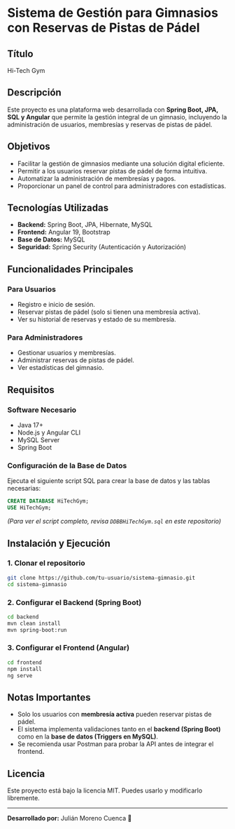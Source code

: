 # Sistema de Gestión para Gimnasios con Reservas de Pistas de Pádel

## Título
Hi-Tech Gym

## Descripción
Este proyecto es una plataforma web desarrollada con **Spring Boot, JPA, SQL y Angular** que permite la gestión integral de un gimnasio, incluyendo la administración de usuarios, membresías y reservas de pistas de pádel.

## Objetivos
- Facilitar la gestión de gimnasios mediante una solución digital eficiente.
- Permitir a los usuarios reservar pistas de pádel de forma intuitiva.
- Automatizar la administración de membresías y pagos.
- Proporcionar un panel de control para administradores con estadísticas.

## Tecnologías Utilizadas
- **Backend:** Spring Boot, JPA, Hibernate, MySQL
- **Frontend:** Angular 19, Bootstrap
- **Base de Datos:** MySQL
- **Seguridad:** Spring Security (Autenticación y Autorización)

## Funcionalidades Principales
### Para Usuarios
- Registro e inicio de sesión.
- Reservar pistas de pádel (solo si tienen una membresía activa).
- Ver su historial de reservas y estado de su membresía.

### Para Administradores
- Gestionar usuarios y membresías.
- Administrar reservas de pistas de pádel.
- Ver estadísticas del gimnasio.

## Requisitos
### Software Necesario
- Java 17+
- Node.js y Angular CLI
- MySQL Server
- Spring Boot

### Configuración de la Base de Datos
Ejecuta el siguiente script SQL para crear la base de datos y las tablas necesarias:

```sql
CREATE DATABASE HiTechGym;
USE HiTechGym;
```
_(Para ver el script completo, revisa `DDBBHiTechGym.sql` en este repositorio)_

## Instalación y Ejecución
### 1. Clonar el repositorio
```sh
git clone https://github.com/tu-usuario/sistema-gimnasio.git
cd sistema-gimnasio
```

### 2. Configurar el Backend (Spring Boot)
```sh
cd backend
mvn clean install
mvn spring-boot:run
```

### 3. Configurar el Frontend (Angular)
```sh
cd frontend
npm install
ng serve
```

## Notas Importantes
- Solo los usuarios con **membresía activa** pueden reservar pistas de pádel.
- El sistema implementa validaciones tanto en el **backend (Spring Boot)** como en la **base de datos (Triggers en MySQL)**.
- Se recomienda usar Postman para probar la API antes de integrar el frontend.

## Licencia
Este proyecto está bajo la licencia MIT. Puedes usarlo y modificarlo libremente.

---
**Desarrollado por:** Julián Moreno Cuenca 🚀

